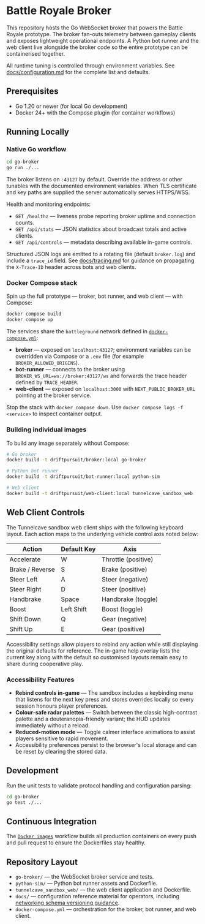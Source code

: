 # Battle Royale Broker

This repository hosts the Go WebSocket broker that powers the Battle Royale prototype. The broker fan-outs telemetry between gameplay clients and exposes lightweight operational endpoints. A Python bot runner and the web client live alongside the broker code so the entire prototype can be containerised together.

All runtime tuning is controlled through environment variables. See [docs/configuration.md](docs/configuration.md) for the complete list and defaults.

## Prerequisites

- Go 1.20 or newer (for local Go development)
- Docker 24+ with the Compose plugin (for container workflows)

## Running Locally

### Native Go workflow

```bash
cd go-broker
go run ./...
```

The broker listens on `:43127` by default. Override the address or other tunables with the documented environment variables. When TLS certificate and key paths are supplied the server automatically serves HTTPS/WSS.

Health and monitoring endpoints:

- `GET /healthz` — liveness probe reporting broker uptime and connection counts.
- `GET /api/stats` — JSON statistics about broadcast totals and active clients.
- `GET /api/controls` — metadata describing available in-game controls.

Structured JSON logs are emitted to a rotating file (default `broker.log`) and include a `trace_id` field. See [docs/tracing.md](docs/tracing.md) for guidance on propagating the `X-Trace-ID` header across bots and web clients.

### Docker Compose stack

Spin up the full prototype — broker, bot runner, and web client — with Compose:

```bash
docker compose build
docker compose up
```

The services share the `battleground` network defined in [`docker-compose.yml`](docker-compose.yml):

- **broker** — exposed on `localhost:43127`; environment variables can be overridden via Compose or a `.env` file (for example `BROKER_ALLOWED_ORIGINS`).
- **bot-runner** — connects to the broker using `BROKER_WS_URL=ws://broker:43127/ws` and forwards the trace header defined by `TRACE_HEADER`.
- **web-client** — exposed on `localhost:3000` with `NEXT_PUBLIC_BROKER_URL` pointing at the broker service.

Stop the stack with `docker compose down`. Use `docker compose logs -f <service>` to inspect container output.

### Building individual images

To build any image separately without Compose:

```bash
# Go broker
docker build -t driftpursuit/broker:local go-broker

# Python bot runner
docker build -t driftpursuit/bot-runner:local python-sim

# Web client
docker build -t driftpursuit/web-client:local tunnelcave_sandbox_web
```

## Web Client Controls

The Tunnelcave sandbox web client ships with the following keyboard layout. Each action maps to the underlying vehicle control axis noted below:

| Action | Default Key | Axis |
| --- | --- | --- |
| Accelerate | W | Throttle (positive) |
| Brake / Reverse | S | Brake (positive) |
| Steer Left | A | Steer (negative) |
| Steer Right | D | Steer (positive) |
| Handbrake | Space | Handbrake (toggle) |
| Boost | Left Shift | Boost (toggle) |
| Shift Down | Q | Gear (negative) |
| Shift Up | E | Gear (positive) |

Accessibility settings allow players to rebind any action while still displaying the original defaults for reference. The in-game help overlay lists the current key along with the default so customised layouts remain easy to share during cooperative play.

### Accessibility Features

- **Rebind controls in-game** — The sandbox includes a keybinding menu that listens for the next key press and stores overrides locally so every session honours player preferences.
- **Colour-safe radar palettes** — Switch between the classic high-contrast palette and a deuteranopia-friendly variant; the HUD updates immediately without a reload.
- **Reduced-motion mode** — Toggle calmer interface animations to assist players sensitive to rapid movement.
- Accessibility preferences persist to the browser's local storage and can be reset by clearing the stored data.

## Development

Run the unit tests to validate protocol handling and configuration parsing:

```bash
cd go-broker
go test ./...
```

## Continuous Integration

The [`Docker images`](.github/workflows/docker-images.yml) workflow builds all production containers on every push and pull request to ensure the Dockerfiles stay healthy.

## Repository Layout

- `go-broker/` — the WebSocket broker service and tests.
- `python-sim/` — Python bot runner assets and Dockerfile.
- `tunnelcave_sandbox_web/` — the web client application and Dockerfile.
- `docs/` — configuration reference material for operators, including
  [networking schema versioning guidance](docs/networking_versioning.md).
- `docker-compose.yml` — orchestration for the broker, bot runner, and web client.
